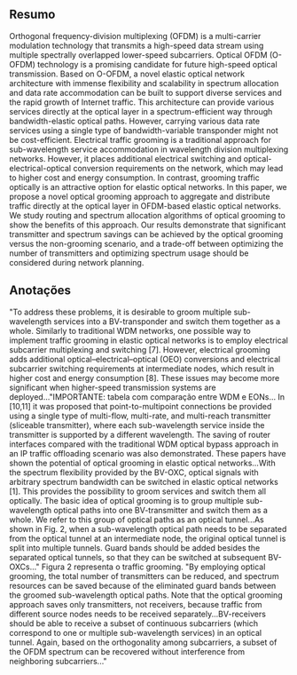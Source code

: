 ## Resumo

Orthogonal frequency-division multiplexing (OFDM) is a multi-carrier modulation technology that transmits a high-speed data stream using multiple spectrally overlapped lower-speed subcarriers. Optical OFDM (O-OFDM) technology is a promising candidate for future high-speed optical transmission. Based on O-OFDM, a novel elastic optical network architecture with immense flexibility and scalability in spectrum allocation and data rate accommodation can be built to support diverse services and the rapid growth of Internet traffic. This architecture can provide various services directly at the optical layer in a spectrum-efficient way through bandwidth-elastic optical paths. However, carrying various data rate services using a single type of bandwidth-variable transponder might not be cost-efficient. Electrical traffic grooming is a traditional approach for sub-wavelength service accommodation in wavelength division multiplexing networks. However, it places additional electrical switching and optical-electrical-optical conversion requirements on the network, which may lead to higher cost and energy consumption. In contrast, grooming traffic optically is an attractive option for elastic optical networks. In this paper, we propose a novel optical grooming approach to aggregate and distribute traffic directly at the optical layer in OFDM-based elastic optical networks. We study routing and spectrum allocation algorithms of optical grooming to show the benefits of this approach. Our results demonstrate that significant transmitter and spectrum savings can be achieved by the optical grooming versus the non-grooming scenario, and a trade-off between optimizing the number of transmitters and optimizing spectrum usage should be considered during network planning.


## Anotações

"To address these problems, it is desirable to groom multiple sub-wavelength services into a BV-transponder and switch them together as a whole. Similarly to traditional WDM networks, one possible way to implement traffic grooming in elastic optical networks is to employ electrical subcarrier multiplexing and switching [7]. However, electrical grooming adds additional optical–electrical–optical (OEO) conversions and electrical subcarrier switching requirements at intermediate nodes, which result in higher cost and energy consumption [8]. These issues may become more significant when higher-speed transmission systems are deployed..."IMPORTANTE: tabela com comparação entre WDM e EONs... In [10,11] it was proposed that point-to-multipoint connections be provided using a single type of multi-flow, multi-rate, and multi-reach transmitter (sliceable transmitter), where each sub-wavelength service inside the transmitter is supported by a different wavelength. The saving of router interfaces compared with the traditional WDM optical bypass approach in an IP traffic offloading scenario was also demonstrated. These papers have shown the potential of optical grooming in elastic optical networks...With the spectrum flexibility provided by the BV-OXC, optical signals with arbitrary spectrum bandwidth can be switched in elastic optical networks [1]. This provides the possibility to groom services and switch them all optically. The basic idea of optical grooming is to group multiple sub-wavelength optical paths into one BV-transmitter and switch them as a whole. We refer to this group of optical paths as an optical tunnel...As shown in Fig. 2, when a sub-wavelength optical path needs to be separated from the optical tunnel at an intermediate node, the original optical tunnel is split into multiple tunnels. Guard bands should be added besides the separated optical tunnels, so that they can be switched at subsequent BV-OXCs..." Figura 2 representa o traffic grooming. "By employing optical grooming, the total number of transmitters can be reduced, and spectrum resources can be saved because of the eliminated guard bands between the groomed sub-wavelength optical paths. Note that the optical grooming approach saves only transmitters, not receivers, because traffic from different source nodes needs to be received   separately...BV-receivers should be able to receive a subset of continuous subcarriers (which correspond to one or multiple sub-wavelength services) in an optical tunnel. Again, based on the orthogonality among subcarriers, a subset of the OFDM spectrum can be recovered without interference from neighboring subcarriers..." 


